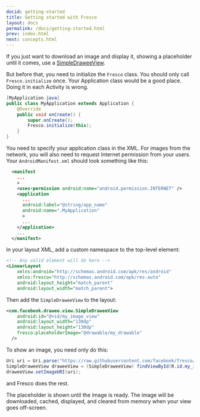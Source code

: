 ```yaml
---
docid: getting-started
title: Getting started with Fresco
layout: docs
permalink: /docs/getting-started.html
prev: index.html
next: concepts.html
---
```


If you just want to download an image and display it, showing a placeholder until it comes, use a [SimpleDraweeView](../javadoc/reference/com/facebook/drawee/view/SimpleDraweeView.html).

But before that, you need to initialize the `Fresco` class. You should only call `Fresco.initialize` once. Your Application class would be a good place. Doing it in each Activity is wrong.

```java
[MyApplication.java]
public class MyApplication extends Application {
	@Override
	public void onCreate() {
		super.onCreate();
		Fresco.initialize(this);
	}
}
```

You need to specify your application class in the XML. For images from the network, you will also need to request Internet permission from your users. Your ```AndroidManifest.xml``` should look something like this:

```xml
  <manifest
    ...
    >
    <uses-permission android:name="android.permission.INTERNET" />
    <application
      ...
      android:label="@string/app_name"
      android:name=".MyApplication"
      >
      ...
    </application>
    ...
  </manifest>
```


In your layout XML, add a custom namespace to the top-level element:

```xml
<!-- Any valid element will do here -->
<LinearLayout
    xmlns:android="http://schemas.android.com/apk/res/android"
    xmlns:fresco="http://schemas.android.com/apk/res-auto"
    android:layout_height="match_parent"
    android:layout_width="match_parent">
```

Then add the ```SimpleDraweeView``` to the layout:

```xml
<com.facebook.drawee.view.SimpleDraweeView
    android:id="@+id/my_image_view"
    android:layout_width="130dp"
    android:layout_height="130dp"
    fresco:placeholderImage="@drawable/my_drawable"
  />
```

To show an image, you need only do this:

```java
Uri uri = Uri.parse("https://raw.githubusercontent.com/facebook/fresco/gh-pages/static/logo.png");
SimpleDraweeView draweeView = (SimpleDraweeView) findViewById(R.id.my_image_view);
draweeView.setImageURI(uri);
```
and Fresco does the rest.

The placeholder is shown until the image is ready. The image will be downloaded, cached, displayed, and cleared from memory when your view goes off-screen.
